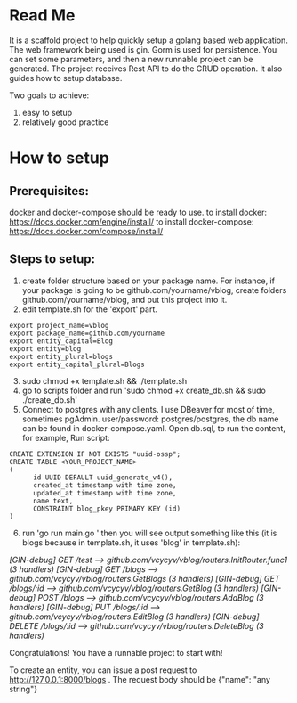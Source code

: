 # Read Me

It is a scaffold project to help quickly setup a golang based web application. The web framework being used is gin. Gorm is used for persistence. You can set some parameters, and then a new runnable project can be generated. The project receives Rest API to do the CRUD operation. It also guides how to setup database.

Two goals to achieve:
  1. easy to setup
  2. relatively good practice

# How to setup

## Prerequisites:

docker and docker-compose should be ready to use.
to install docker: https://docs.docker.com/engine/install/
to install docker-compose: https://docs.docker.com/compose/install/

## Steps to setup:
  1. create folder structure based on your package name. For instance, if your package is going to be github.com/yourname/vblog, create folders github.com/yourname/vblog, and put this project into it.
  2. edit template.sh for the 'export' part.

 
    export project_name=vblog
    export package_name=github.com/yourname
    export entity_capital=Blog
    export entity=blog
    export entity_plural=blogs
    export entity_capital_plural=Blogs
 

  3. sudo chmod +x template.sh && ./template.sh
  4. go to scripts folder and run 'sudo chmod +x create_db.sh && sudo ./create_db.sh'
  5. Connect to postgres with any clients. I use DBeaver for most of time, sometimes pgAdmin. user/password: postgres/postgres, the db name can be found in docker-compose.yaml. Open db.sql, to run the content, for example,
     Run script:


    CREATE EXTENSION IF NOT EXISTS "uuid-ossp";
    CREATE TABLE <YOUR_PROJECT_NAME>
    (
          id UUID DEFAULT uuid_generate_v4(),
          created_at timestamp with time zone,
          updated_at timestamp with time zone,
          name text,
          CONSTRAINT blog_pkey PRIMARY KEY (id)
    )

  6. run 'go run main.go '
    then you will see output something like this (it is blogs because in template.sh, it uses 'blog' in template.sh):

 *[GIN-debug] GET /test --> github.com/vcycyv/vblog/routers.InitRouter.func1 (3 handlers) [GIN-debug] GET /blogs --> github.com/vcycyv/vblog/routers.GetBlogs (3 handlers) [GIN-debug] GET /blogs/:id --> github.com/vcycyv/vblog/routers.GetBlog (3 handlers) [GIN-debug] POST /blogs --> github.com/vcycyv/vblog/routers.AddBlog (3 handlers) [GIN-debug] PUT /blogs/:id --> github.com/vcycyv/vblog/routers.EditBlog (3 handlers) [GIN-debug] DELETE /blogs/:id --> github.com/vcycyv/vblog/routers.DeleteBlog (3 handlers)*

   Congratulations! You have a runnable project to start with!

   To create an entity, you can issue a post request to http://127.0.0.1:8000/blogs . The request body should be {"name": "any string"}
